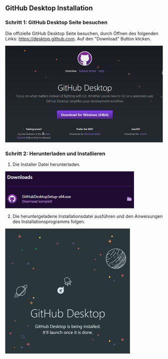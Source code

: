 ## GitHub Desktop Installation

### Schritt 1: GitHub Desktop Seite besuchen
Die offizielle GitHub Desktop Seite besuchen, durch Öffnen des folgenden Links: https://desktop.github.com. Auf den "Download" Button klicken.

![Screenshot der GitHub Desktop Seite mit Download Optionen im Fokus](images/GitHubDesktopInstallation_Step1_Image1.png "GitHub Desktop Seite")

### Schritt 2: Herunterladen und Installieren
1. Die Installer Datei herunterladen.

![Screenshot der heruntergeladenen Installer Datei](images/GitHubDesktopInstallation_Step1_Image2.png "heruntergeladene Datei")

2. Die heruntergeladene Installationsdatei ausführen und den Anweisungen des Installationsprogramms folgen.

![Screenshot des Installer Splash Screens](images/GitHubDesktopInstallation_Step2_Image1.png "Installer Splash Screen")
